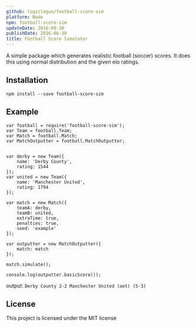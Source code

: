 ```yaml
---
github: logiclogue/football-score-sim
platform: Node
npm: football-score-sim
updateDate: 2016-09-30
publishDate: 2016-06-30
title: Football Score Simulator
---
```


A simple package which generates realistic
football (soccer) scores. It does this using
normal distribution and the given elo ratings.

## Installation

`npm install --save football-score-sim`

## Example
```
var football = require('football-score-sim');
var Team = football.Team;
var Match = football.Match;
var MatchOutputter = football.MatchOutputter;


var derby = new Team({
    name: 'Derby County',
    rating: 1544
});
var united = new Team({
    name: 'Manchester United',
    rating: 1794
});

var match = new Match({
    teamA: derby,
    teamB: united,
    extraTime: true,
    penalties: true,
    seed: 'example'
});

var outputter = new MatchOutputter({
    match: match
});

match.simulate();

console.log(outputter.basicScore());
```
output:
`Derby County 2-2 Manchester United (aet) (5-3)`

## License

This project is licensed under the MIT license
